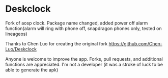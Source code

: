 # Deskclock
Fork of aosp clock. Package name changed, added power off alarm function(alarm will ring with phone off, snapdragon phones only, tested on lineageos)

Thanks to Chen Luo for creating the original fork https://github.com/Chen-Luo/Deskclock

Anyone is welcome to improve the app. Forks, pull requests, and additional functions are appreciated.
I'm not a developer (it was a stroke of luck to be able to generate the apk)

